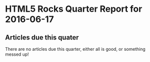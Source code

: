 HTML5 Rocks Quarter Report for 2016-06-17
=========================================

Articles due this quater
------------------------

There are no articles due this quarter, either all is good, or something messed up!

